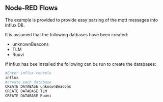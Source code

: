 ## Node-RED Flows

The example is provided to provide easy parsing of the mqtt messages into Influx DB.

It is assumed that the following datbases have been created:
* unknownBeacons
* TLM
* Ruuvi

If influx has bee installed the following can be run to create the databases:

```bash
#Enter influx console
influx
#create each database
CREATE DATABASE unknownBeacons
CREATE DATABASE TLM
CREATE DATABASE Ruuvi
```

